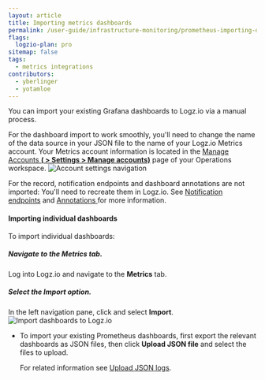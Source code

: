 ```yaml
---
layout: article
title: Importing metrics dashboards   
permalink: /user-guide/infrastructure-monitoring/prometheus-importing-dashbds-manual-only.html
flags:
  logzio-plan: pro 
sitemap: false
tags:
  - metrics integrations
contributors:
  - yberlinger
  - yotamloe
---
```


You can import your existing Grafana dashboards to Logz.io via a manual process.
 
For the dashboard import to work smoothly, you'll need to change the name of the data source in your JSON file to the name of your Logz.io Metrics account. 
Your Metrics account information is located in the <a href ="https://app.logz.io/#/dashboard/settings/manage-accounts" target="_blank">Manage Accounts **(<i class="li li-gear"></i> > Settings > Manage accounts)**</a> page of your Operations workspace. ![Account settings navigation](https://dytvr9ot2sszz.cloudfront.net/logz-docs/grafana/p8s-account-token00.png)

For the record, notification endpoints and dashboard annotations are not imported: You'll need to recreate them in Logz.io.  See [Notification endpoints](/user-guide/integrations/endpoints.html) and [Annotations ](/user-guide/infrastructure-monitoring/annotations/)for more information. 

#### Importing individual dashboards

<div class="tasklist">

To import individual dashboards: 

##### Navigate to the Metrics tab.

Log into Logz.io and navigate to the **Metrics** tab.

##### Select the Import option.
In the left navigation pane, click <i class="fas fa-plus"></i> and select **Import**.
![Import dashboards to Logz.io](https://dytvr9ot2sszz.cloudfront.net/logz-docs/metrics-prometheus/import-dash-prometheus.png)

  - To import your existing Prometheus dashboards, first export the relevant dashboards as JSON files, then click **Upload JSON file** and select the files to upload. 
    
    For related information see [Upload JSON logs]({{site.baseurl}}/shipping/log-sources/json-uploads). 
  <!-- - To import dashboards from Grafana.com, enter the relevant dashboard URL or ID in **Import via grafana.com** and **Load** them. --> 
  <!-- As of 14 March, the ability to use the Import via grafana.com is not available in the product interface-->
</div>


